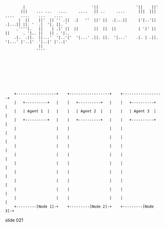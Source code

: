             |                              '||                 '||    ||'
           |||    ... ...   ....     ....   || ..     ....      |||  |||    ....   ....    ...    ....
          |  ||    ||'  || '' .||  .|   ''  ||' ||  .|...||     |'|..'||  .|...|| ||. '  .|  '|. ||. '
         .''''|.   ||    | .|' ||  ||       ||  ||  ||          | '|' ||  ||      . '|.. ||   || . '|..
        .|.  .||.  ||...'  '|..'|'  '|...' .||. ||.  '|...'    .|. | .||.  '|...' |'..|'  '|..|' |'..|'
                   ||
                  ''''









        +------------------+    +------------------+    +------------------+
        |   +----------+   |    |   +----------+   |    |   +----------+   |
        |   | Agent 1  |   |    |   | Agent 2  |   |    |   | Agent 3  |   |
        |   +----------+   |    |   +----------+   |    |   +----------+   |
        |                  |    |                  |    |                  |
        |                  |    |                  |    |                  |
        |                  |    |                  |    |                  |
        |                  |    |                  |    |                  |
        |                  |    |                  |    |                  |
        |                  |    |                  |    |                  |
        |                  |    |                  |    |                  |
        |                  |    |                  |    |                  |
        |                  |    |                  |    |                  |
        +---------[Node 1]-+    +---------[Node 2]-+    +---------[Node 3]-+
















































































slide 021
